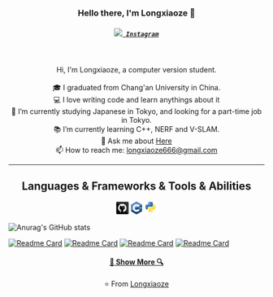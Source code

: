 <h3 align="center">Hello there, I'm Longxiaoze 👋</h3>
<h5 align="center">
  <code><a href="https://www.instagram.com/osman__durdag/" title="Instagram Profile"><img width="22" src="https://github.com/zumrudu-anka/zumrudu-anka/blob/master/images/instagram.svg"> Instagram</a></code>
</h5>
<br>
<p align="center">
  Hi, I'm Longxiaoze, a computer version student.
  <br>
  <br>
  🎓 I graduated from Chang'an University in China.
  <br>
  💻 I love writing code and learn anythings about it
  <br>
  🔬 I’m currently studying Japanese in Tokyo, and looking for a part-time job in Tokyo.
  <br>
  📚 I’m currently learning C++, NERF and V-SLAM.
  <br>
  💬 Ask me about <a href="https://github.com/Longxiaoze/Longxiaoze/issues" title="Issues">Here</a>
  <br>
  📫 How to reach me: <a href="mailto: longxiaoze666@gmail.com">longxiaoze666@gmail.com</a>
</p>

<hr>

<h2 align="center">Languages & Frameworks & Tools & Abilities</h2>

<p align="center">
  <code><img title="github" height="25" src="https://github.com/Longxiaoze/Longxiaoze/blob/main/imgs/30_github.c0a4dde53e.png"></code>
  <code><img title="C++" height="25" src="https://github.com/Longxiaoze/Longxiaoze/blob/main/imgs/cpp.svg"></code>
  <code><img title="Python" height="25" src="https://github.com/Longxiaoze/Longxiaoze/blob/main/imgs/python-original.svg"></code>
</p>


![Anurag's GitHub stats](https://github-readme-stats.vercel.app/api?username=Longxiaoze&show_icons=true&theme=radical)

[![Readme Card](https://github-readme-stats.vercel.app/api/pin/?username=Longxiaoze&repo=VSLAM)](https://github.com/anuraghazra/github-readme-stats)
[![Readme Card](https://github-readme-stats.vercel.app/api/pin/?username=Longxiaoze&repo=Point_cloud)](https://github.com/anuraghazra/github-readme-stats)
[![Readme Card](https://github-readme-stats.vercel.app/api/pin/?username=Longxiaoze&repo=YOLOv5_and_pointnet_for_object_detection_on_kitti)](https://github.com/anuraghazra/github-readme-stats)
[![Readme Card](https://github-readme-stats.vercel.app/api/pin/?username=Longxiaoze&repo=leetcode)](https://github.com/anuraghazra/github-readme-stats)


<h4 align="center"><a href=https://github.com/Longxiaoze?tab=repositories" title="Show Repositories">🔎 Show More 🔍</a></h4>

<p align = "center">
    ⭐️ From <a href="https://github.com/Longxiaoze/">Longxiaoze</a>
</p>
